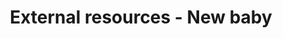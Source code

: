 ---
title: External resources - New baby
order: 5
links:
  - text: "Cats and Babies (International Cat Care)"
    url: "https://icatcare.org/articles/cats-and-babies"
  - text: "9 tips when introducing cats and babies (Feliway)"
    url: "https://www.feliway.co.uk/blogs/news/9-tips-when-introducing-cats-and-babies"
---